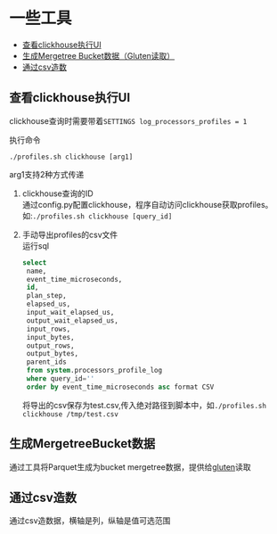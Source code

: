 


# 一些工具
* [查看clickhouse执行UI](#查看clickhouse执行ui)
* [生成Mergetree Bucket数据（Gluten读取）](#生成mergetreebucket数据)
* [通过csv造数](#通过csv造数)

## 查看clickhouse执行UI
clickhouse查询时需要带着`SETTINGS log_processors_profiles = 1`

执行命令
```shell
./profiles.sh clickhouse [arg1]
```

arg1支持2种方式传递
1. clickhouse查询的ID<br/>
   通过config.py配置clickhouse，程序自动访问clickhouse获取profiles。
   如:`./profiles.sh clickhouse [query_id]`

2. 手动导出profiles的csv文件<br/>
   运行sql
   ```sql
   select
    name, 
    event_time_microseconds, 
    id, 
    plan_step, 
    elapsed_us, 
    input_wait_elapsed_us, 
    output_wait_elapsed_us, 
    input_rows, 
    input_bytes, 
    output_rows, 
    output_bytes, 
    parent_ids 
    from system.processors_profile_log 
    where query_id=''
    order by event_time_microseconds asc format CSV
   ```
   将导出的csv保存为test.csv,传入绝对路径到脚本中，如`./profiles.sh clickhouse /tmp/test.csv`


## 生成MergetreeBucket数据
通过工具将Parquet生成为bucket mergetree数据，提供给[gluten](https://github.com/oap-project/gluten)读取




## 通过csv造数
通过csv造数据，横轴是列，纵轴是值可选范围

